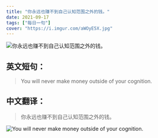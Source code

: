 ```yaml
---
title: "你永远也赚不到自己认知范围之外的钱。"
date: 2021-09-17
tags: ["每日一句"]
cover: "https://i.imgur.com/aWOyE5X.jpg"
---
```


![你永远也赚不到自己认知范围之外的钱。](https://i.imgur.com/KqXXkc3.jpg)

## 英文短句：
> You will never make money outside of your cognition.

<!--more-->

## 中文翻译：
> 你永远也赚不到自己认知范围之外的钱。

![You will never make money outside of your cognition.](https://i.imgur.com/lNK2nDY.jpg)

